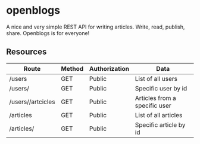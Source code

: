 # openblogs

A nice and very simple REST API for writing articles.
Write, read, publish, share. Openblogs is for everyone!

## Resources

| Route                     | Method | Authorization | Data                          |
| ------------------------- | ------ | ------------- | ----------------------------- |
| /users                    | GET    | Public        | List of all users             |
| /users/<userId>           | GET    | Public        | Specific user by id           |
| /users/<userId>/artcicles | GET    | Public        | Articles from a specific user |
| /articles                 | GET    | Public        | List of all articles          |
| /articles/<articleId>     | GET    | Public        | Specific article by id        |
